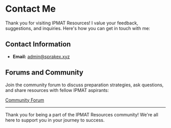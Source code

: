 # Contact Me

Thank you for visiting IPMAT Resources! I value your feedback, suggestions, and inquiries. Here's how you can get in touch with me:

## Contact Information

- **Email:** [admin@sprakex.xyz](mailto:admin@sprakex.xyz)

## Forums and Community

Join the community forum to discuss preparation strategies, ask questions, and share resources with fellow IPMAT aspirants:

[Community Forum](https://www.reddit.com/r/IPMATtards/)

---

Thank you for being a part of the IPMAT Resources community! We're all here to support you in your journey to success.
